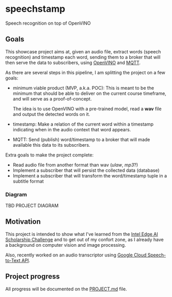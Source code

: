 # speechstamp
Speech recognition on top of OpenVINO

## Goals
This showcase project aims at, given an audio file, extract words (speech
recognition) and timestamp each word, sending them to a broker that will then
serve the data to subscribers, using [OpenVINO](https://software.intel.com/en-us/openvino-toolkit) and [MQTT](https://mqtt.org/).

As there are several steps in this pipeline, I am splitting the project on a
few goals:

- minimum viable product (MVP, a.k.a. POC):
    This is meant to be the minimum that should be able to deliver on the
    current course timeframe, and will serve as a proof-of-concept.

    The idea is to use OpenVINO with a pre-trained model, read a **wav** file
    and output the detected words on it.
- timestamp:
    Make a relation of the current word within a timestamp indicating when in
    the audio context that word appears.
- MQTT:
    Send (publish) word/timestamp to a broker that will made available this
    data to its subscribers.

Extra goals to make the project complete:

- Read audio file from another format than wav (*ulaw*, *mp3*?)
- Implement a subscriber that will persist the collected data (database)
- Implement a subscriber that will transform the word/timestamp tuple in a
  subtitle format

### Diagram
TBD PROJECT DIAGRAM

## Motivation
This project is intended to show what I've learned from the [Intel Edge AI
Scholarship Challenge](https://sites.google.com/udacity.com/intel-edge-ai-scholarship/home)
and to get out of my confort zone, as I already have a background on computer
vision and image processing.

Also, recently worked on an audio transcriptor using [Google Cloud
Speech-to-Text API](https://cloud.google.com/speech-to-text).

## Project progress
All progress will be documented on the [PROJECT.md](PROJECT.md) file.
